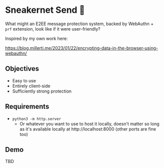 # Sneakernet Send 👟

What might an E2EE message protection system, backed by WebAuthn + `prf` extension, look like if it
were user-friendly?

Inspired by my own work here:

https://blog.millerti.me/2023/01/22/encrypting-data-in-the-browser-using-webauthn/

## Objectives

- Easy to use
- Entirely client-side
- Sufficiently strong protection

## Requirements

- `python3 -m http.server`
  - Or whatever you want to use to host it locally, doesn't matter so long as it's available locally at http://localhost:8000 (other ports are fine too)

## Demo

TBD
